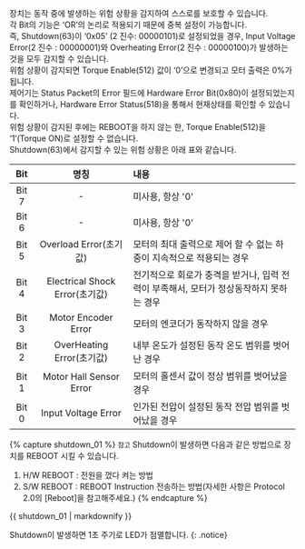 장치는 동작 중에 발생하는 위험 상황을 감지하여 스스로를 보호할 수 있습니다.  
각 Bit의 기능은 ‘OR’의 논리로 적용되기 때문에 중복 설정이 가능합니다.  
즉, Shutdown(63)이 ‘0x05’ (2 진수: 00000101)로 설정되었을 경우, Input Voltage Error(2 진수 : 00000001)와 Overheating Error(2 진수 : 00000100)가 발생하는 것을 모두 감지할 수 있습니다.  
위험 상황이 감지되면 Torque Enable(512) 값이 ‘0’으로 변경되고 모터 출력은 0%가 됩니다.  
제어기는 Status Packet의 Error 필드에 Hardware Error Bit(0x80)이 설정되었는지를 확인하거나, Hardware Error Status(518)을 통해서 현재상태를 확인할 수 있습니다.  
위험 상황이 감지된 후에는 REBOOT을 하지 않는 한, Torque Enable(512)을 ‘1’(Torque ON)로 설정할 수 없습니다.  
Shutdown(63)에서 감지할 수 있는 위험 상황은 아래 표와 같습니다.

|Bit   | 명칭     | 내용     |
| :-------------: | :-------------: | :------------- |
|Bit 7|-|미사용, 항상 '0'|
|Bit 6|-|미사용, 항상 '0'|
|Bit 5|Overload Error(초기값)|모터의 최대 출력으로 제어 할 수 없는 하중이 지속적으로 적용되는 경우|
|Bit 4|Electrical Shock Error(초기값)|전기적으로 회로가 충격을 받거나, 입력 전력이 부족해서, 모터가 정상동작하지 못하는 경우|
|Bit 3|Motor Encoder Error|모터의 엔코더가 동작하지 않을 경우|
|Bit 2|OverHeating Error(초기값)|내부 온도가 설정된 동작 온도 범위를 벗어난 경우|
|Bit 1|Motor Hall Sensor Error|모터의 홀센서 값이 정상 범위를 벗어났을 경우|
|Bit 0|Input Voltage Error|인가된 전압이 설정된 동작 전압 범위를 벗어났을 경우|

{% capture shutdown_01 %}
`참고` Shutdown이 발생하면 다음과 같은 방법으로 장치를 REBOOT 시킬 수 있습니다.
1. H/W REBOOT : 전원을 껐다 켜는 방법
2. S/W REBOOT : REBOOT Instruction 전송하는 방법(자세한 사항은 Protocol 2.0의 [Reboot]을 참고해주세요.)
{% endcapture %}

<div class="notice">{{ shutdown_01 | markdownify }}</div>

Shutdown이 발생하면 1초 주기로 LED가 점멸합니다.
{: .notice}

[프로토콜]: /docs/kr/dxl/protocol2/#reboot
